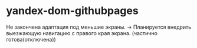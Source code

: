 # yandex-dom-githubpages

Не закончена адаптация под меньшие экраны.
  -> Планируется внедрить выезжающую навигацию с правого края экрана. (частично готова(отключена))
